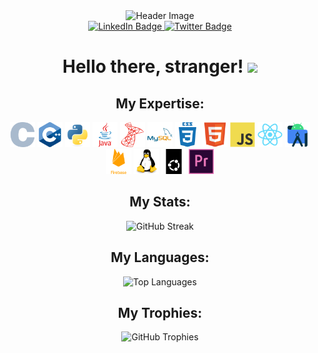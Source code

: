<!-- Header -->
<div align="center">
  <img src="https://media.giphy.com/media/M9gbBd9nbDrOTu1Mqx/giphy.gif" width="100" alt="Header Image">
</div>

<!-- Badges -->
<div align="center">
  <a href="https://www.linkedin.com/in/hamza-umer-farooq">
    <img src="https://img.shields.io/badge/LinkedIn-blue?style=for-the-badge&logo=linkedin&logoColor=white" alt="LinkedIn Badge">
  </a>
  <a href="https://www.twitter.com/_hamzaumer">
    <img src="https://img.shields.io/badge/Twitter-blue?style=for-the-badge&logo=twitter&logoColor=white" alt="Twitter Badge">
  </a>
</div>

<!-- Introduction -->
<div align="center">
  <h1>Hello there, stranger! <img width="25" src="https://raw.githubusercontent.com/hamzaumer2/hamzaumer2/main/wave.gif"></h1>
</div>

<!-- Expertise -->
<div align="center">
  <h2>My Expertise:</h2>
  <p>
  <img src="https://github.com/devicons/devicon/blob/master/icons/c/c-original.svg" title="C" alt="C" width="40" height="40">
  <img src="https://github.com/devicons/devicon/blob/master/icons/cplusplus/cplusplus-original.svg" title="C++" alt="C++" width="40" height="40">
  <img src="https://github.com/devicons/devicon/blob/master/icons/python/python-original.svg" title="Python" alt="Python" width="40" height="40">
  <img src="https://github.com/devicons/devicon/blob/master/icons/java/java-original-wordmark.svg" title="Java" alt="Java" width="40" height="40">
  <img src="https://github.com/devicons/devicon/blob/master/icons/microsoftsqlserver/microsoftsqlserver-plain.svg" title="SQL Server" alt="SQL Server" width="40" height="40">
  <img src="https://github.com/devicons/devicon/blob/master/icons/mysql/mysql-original-wordmark.svg" title="MySQL" alt="MySQL" width="40" height="40">
  <img src="https://github.com/devicons/devicon/blob/master/icons/css3/css3-plain-wordmark.svg" title="CSS3" alt="CSS3" width="40" height="40">
  <img src="https://github.com/devicons/devicon/blob/master/icons/html5/html5-original.svg" title="HTML5" alt="HTML5" width="40" height="40">
  <img src="https://github.com/devicons/devicon/blob/master/icons/javascript/javascript-original.svg" title="JavaScript" alt="JavaScript" width="40" height="40">
  <img src="https://github.com/devicons/devicon/blob/master/icons/react/react-original.svg" title="React" alt="React" width="40" height="40">
  <img src="https://github.com/devicons/devicon/blob/master/icons/androidstudio/androidstudio-original.svg" title="Android Studio" alt="Android Studio" width="40" height="40">
  <img src="https://github.com/devicons/devicon/blob/master/icons/firebase/firebase-plain-wordmark.svg" title="Firebase" alt="Firebase" width="40" height="40">
  <img src="https://github.com/devicons/devicon/blob/master/icons/linux/linux-original.svg" title="Linux" alt="Linux" width="40" height="40">
  <img src="https://github.com/devicons/devicon/blob/master/icons/ubuntu/ubuntu-plain.svg" title="Ubuntu" alt="Ubuntu" width="40" height="40">
  <img src="https://github.com/devicons/devicon/blob/master/icons/premierepro/premierepro-original.svg" title="Premiere Pro" alt="Premiere Pro" width="40" height="40">
  </p>
</div>

<!-- Stats -->
<div align="center">
  <h2>My Stats:</h2>
  <img src="http://github-readme-streak-stats.herokuapp.com?user=hamzaumer2&theme=dark&background=000000" alt="GitHub Streak">
</div>

<!-- Languages -->
<div align="center">
  <h2>My Languages:</h2>
  <img src="https://github-readme-stats.vercel.app/api/top-langs/?username=hamzaumer2&layout=compact&theme=vision-friendly-dark" alt="Top Languages">
</div>

<!-- Trophies -->
<div align="center">
  <h2>My Trophies:</h2>
  <img src="https://github-profile-trophy.vercel.app/?username=hamzaumer2" alt="GitHub Trophies">
</div>

